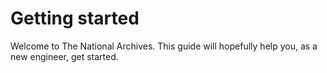 # Getting started

Welcome to The National Archives. This guide will hopefully help you, as a new engineer, get started.
